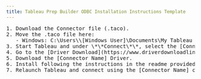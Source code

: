 ```yaml
---
title: Tableau Prep Builder ODBC Installation Instructions Template
---
```


<pre>1. Download the Connector file (.taco). <br />2. Move the .taco file here:<br />   - Windows: C:\Users\\[Windows User]\Documents\My Tableau Prep Repository\Connectors <br />3. Start Tableau and under \*\*Connect\*\*, select the [Connector Name] connector. (\*\*Note:\*\* You'll be prompted if the driver is not yet installed.) <br />4. Go to the [Driver Download](https://www.driverdownloadlinkhere.com) page.<br />5. Download the [Connector Name] Driver.<br />6. Install following the instructions in the readme provided with the client installation. Ensure the 64-bit client version is installed. <br />7. Relaunch Tableau and connect using the [Connector Name] connector. </pre>

 

